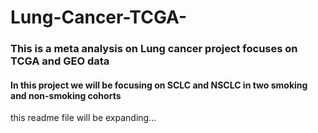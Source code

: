 # Lung-Cancer-TCGA-
### This is a meta analysis on Lung cancer project focuses on TCGA and GEO data
#### In this project we will be focusing on SCLC and NSCLC in two smoking and non-smoking cohorts
this readme file will be expanding...
